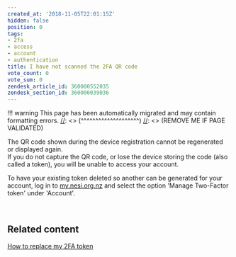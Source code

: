 ```yaml
---
created_at: '2018-11-05T22:01:15Z'
hidden: false
position: 0
tags:
- 2fa
- access
- account
- authentication
title: I have not scanned the 2FA QR code
vote_count: 0
vote_sum: 0
zendesk_article_id: 360000552035
zendesk_section_id: 360000039036
---
```




[//]: <> (REMOVE ME IF PAGE VALIDATED)
[//]: <> (vvvvvvvvvvvvvvvvvvvv)
!!! warning
    This page has been automatically migrated and may contain formatting errors.
[//]: <> (^^^^^^^^^^^^^^^^^^^^)
[//]: <> (REMOVE ME IF PAGE VALIDATED)

The QR code shown during the device registration cannot be regenerated
or displayed again.  
If you do not capture the QR code, or lose the device storing the code
(also called a token), you will be unable to access your account. 

To have your existing token deleted so another can be generated for your
account, log in to [my.nesi.org.nz](https://my.nesi.org.nz) and select
the option 'Manage Two-Factor token' under 'Account'.

 

## Related content

[How to replace my 2FA
token](https://support.nesi.org.nz/hc/en-gb/articles/360000684635)

 
